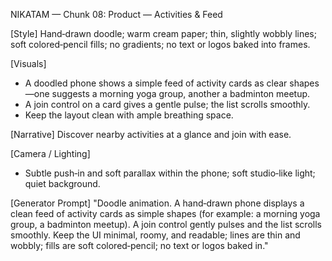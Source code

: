 NIKATAM — Chunk 08: Product — Activities & Feed

[Style]
Hand‑drawn doodle; warm cream paper; thin, slightly wobbly lines; soft colored‑pencil fills; no gradients; no text or logos baked into frames.

[Visuals]
- A doodled phone shows a simple feed of activity cards as clear shapes—one suggests a morning yoga group, another a badminton meetup.
- A join control on a card gives a gentle pulse; the list scrolls smoothly.
- Keep the layout clean with ample breathing space.

[Narrative]
Discover nearby activities at a glance and join with ease.

[Camera / Lighting]
- Subtle push‑in and soft parallax within the phone; soft studio‑like light; quiet background.

[Generator Prompt]
"Doodle animation. A hand‑drawn phone displays a clean feed of activity cards as simple shapes (for example: a morning yoga group, a badminton meetup). A join control gently pulses and the list scrolls smoothly. Keep the UI minimal, roomy, and readable; lines are thin and wobbly; fills are soft colored‑pencil; no text or logos baked in."

 
